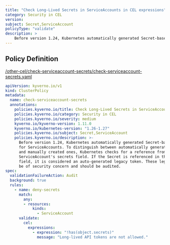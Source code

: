 ```yaml
---
title: "Check Long-Lived Secrets in ServiceAccounts in CEL expressions"
category: Security in CEL
version: 
subject: Secret,ServiceAccount
policyType: "validate"
description: >
    Before version 1.24, Kubernetes automatically generated Secret-based tokens  for ServiceAccounts. To distinguish between automatically generated tokens  and manually created ones, Kubernetes checks for a reference from the  ServiceAccount's secrets field. If the Secret is referenced in the secrets  field, it is considered an auto-generated legacy token. These legacy Tokens can be of security concern and should be audited.
---
```


## Policy Definition
<a href="https://github.com/kyverno/policies/raw/main//other-cel/check-serviceaccount-secrets/check-serviceaccount-secrets.yaml" target="-blank">/other-cel/check-serviceaccount-secrets/check-serviceaccount-secrets.yaml</a>

```yaml
apiVersion: kyverno.io/v1
kind: ClusterPolicy
metadata:
  name: check-serviceaccount-secrets
  annotations:
    policies.kyverno.io/title: Check Long-Lived Secrets in ServiceAccounts in CEL expressions
    policies.kyverno.io/category: Security in CEL 
    policies.kyverno.io/severity: medium
    kyverno.io/kyverno-version: 1.11.0
    kyverno.io/kubernetes-version: "1.26-1.27"
    policies.kyverno.io/subject: Secret,ServiceAccount
    policies.kyverno.io/description: >-
      Before version 1.24, Kubernetes automatically generated Secret-based tokens 
      for ServiceAccounts. To distinguish between automatically generated tokens 
      and manually created ones, Kubernetes checks for a reference from the 
      ServiceAccount's secrets field. If the Secret is referenced in the secrets 
      field, it is considered an auto-generated legacy token. These legacy Tokens can
      be of security concern and should be audited.
spec:
  validationFailureAction: Audit
  background: true
  rules:
    - name: deny-secrets
      match:
        any:
        - resources:
            kinds:
              - ServiceAccount
      validate:
        cel:
          expressions:
            - expression: "!has(object.secrets)"
              message: "Long-lived API tokens are not allowed."


```

